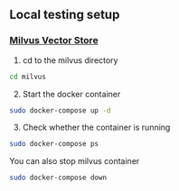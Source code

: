 ## Local testing setup

### [Milvus Vector Store](https://milvus.io/docs/install_standalone-docker.md)

1. cd to the milvus directory

```bash
cd milvus
```

2. Start the docker container

```bash
sudo docker-compose up -d
```

3. Check whether the container is running

```bash
sudo docker-compose ps
```

You can also stop milvus container

```bash
sudo docker-compose down
```
